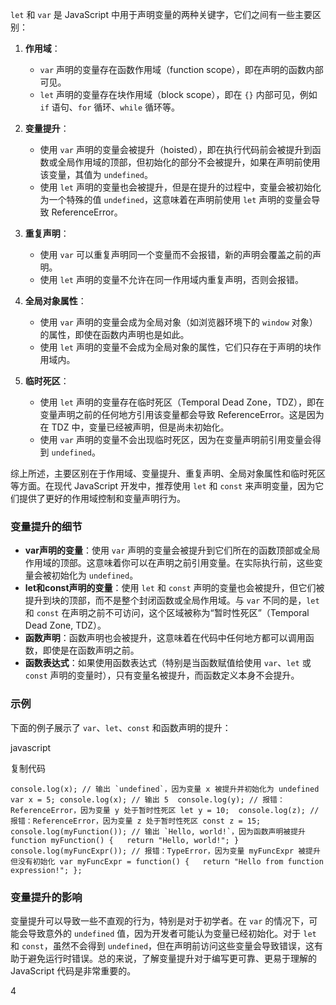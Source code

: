 `let` 和 `var` 是 JavaScript 中用于声明变量的两种关键字，它们之间有一些主要区别：

1. **作用域**：
    
    - `var` 声明的变量存在函数作用域（function scope），即在声明的函数内部可见。
    - `let` 声明的变量存在块作用域（block scope），即在 `{}` 内部可见，例如 `if` 语句、`for` 循环、`while` 循环等。
2. **变量提升**：
    
    - 使用 `var` 声明的变量会被提升（hoisted），即在执行代码前会被提升到函数或全局作用域的顶部，但初始化的部分不会被提升，如果在声明前使用该变量，其值为 `undefined`。
    - 使用 `let` 声明的变量也会被提升，但是在提升的过程中，变量会被初始化为一个特殊的值 `undefined`，这意味着在声明前使用 `let` 声明的变量会导致 ReferenceError。
3. **重复声明**：
    
    - 使用 `var` 可以重复声明同一个变量而不会报错，新的声明会覆盖之前的声明。
    - 使用 `let` 声明的变量不允许在同一作用域内重复声明，否则会报错。
4. **全局对象属性**：
    
    - 使用 `var` 声明的变量会成为全局对象（如浏览器环境下的 `window` 对象）的属性，即使在函数内声明也是如此。
    - 使用 `let` 声明的变量不会成为全局对象的属性，它们只存在于声明的块作用域内。
5. **临时死区**：
    
    - 使用 `let` 声明的变量存在临时死区（Temporal Dead Zone，TDZ），即在变量声明之前的任何地方引用该变量都会导致 ReferenceError。这是因为在 TDZ 中，变量已经被声明，但是尚未初始化。
    - 使用 `var` 声明的变量不会出现临时死区，因为在变量声明前引用变量会得到 `undefined`。

综上所述，主要区别在于作用域、变量提升、重复声明、全局对象属性和临时死区等方面。在现代 JavaScript 开发中，推荐使用 `let` 和 `const` 来声明变量，因为它们提供了更好的作用域控制和变量声明行为。


### 变量提升的细节

- **var声明的变量**：使用 `var` 声明的变量会被提升到它们所在的函数顶部或全局作用域的顶部。这意味着你可以在声明之前引用变量。在实际执行前，这些变量会被初始化为 `undefined`。
- **let和const声明的变量**：使用 `let` 和 `const` 声明的变量也会被提升，但它们被提升到块的顶部，而不是整个封闭函数或全局作用域。与 `var` 不同的是，`let` 和 `const` 在声明之前不可访问，这个区域被称为“暂时性死区”（Temporal Dead Zone, TDZ）。
- **函数声明**：函数声明也会被提升，这意味着在代码中任何地方都可以调用函数，即使是在函数声明之前。
- **函数表达式**：如果使用函数表达式（特别是当函数赋值给使用 `var`、`let` 或 `const` 声明的变量时），只有变量名被提升，而函数定义本身不会提升。

### 示例

下面的例子展示了 `var`、`let`、`const` 和函数声明的提升：

javascript

复制代码

``console.log(x); // 输出 `undefined`，因为变量 x 被提升并初始化为 undefined var x = 5; console.log(x); // 输出 5  console.log(y); // 报错：ReferenceError，因为变量 y 处于暂时性死区 let y = 10;  console.log(z); // 报错：ReferenceError，因为变量 z 处于暂时性死区 const z = 15;  console.log(myFunction()); // 输出 `Hello, world!`，因为函数声明被提升 function myFunction() {   return "Hello, world!"; }  console.log(myFuncExpr()); // 报错：TypeError，因为变量 myFuncExpr 被提升但没有初始化 var myFuncExpr = function() {   return "Hello from function expression!"; };``

### 变量提升的影响

变量提升可以导致一些不直观的行为，特别是对于初学者。在 `var` 的情况下，可能会导致意外的 `undefined` 值，因为开发者可能认为变量已经初始化。对于 `let` 和 `const`，虽然不会得到 `undefined`，但在声明前访问这些变量会导致错误，这有助于避免运行时错误。总的来说，了解变量提升对于编写更可靠、更易于理解的 JavaScript 代码是非常重要的。

4
